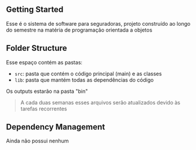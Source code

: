 ## Getting Started

Esse é o sistema de software para seguradoras, projeto construído ao longo do semestre na matéria de programação orientada a objetos

## Folder Structure

Esse espaço contém as pastas:

- `src`: pasta que contém o código principal (main) e as classes
- `lib`: pasta que mantém todas as dependências do código

Os outputs estarão na pasta "bin"

> A cada duas semanas esses arquivos serão atualizados devido às tarefas recorrentes

## Dependency Management

Ainda não possui nenhum